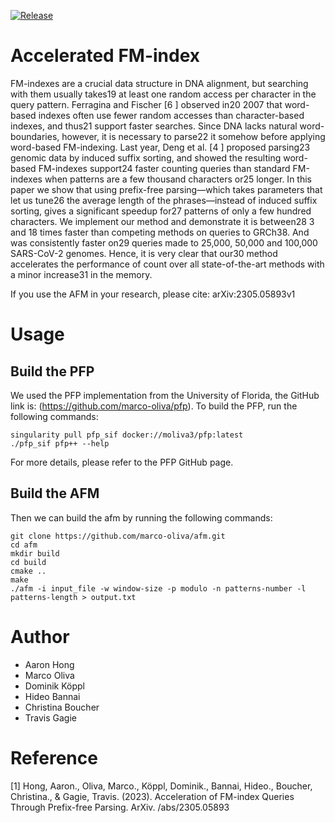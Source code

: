 [![Release](https://img.shields.io/github/v/release/marco-oliva/afm?include_prereleases)](https://github.com/marco-oliva/afm/releases/tag/1.0.0)

# Accelerated FM-index

FM-indexes are a crucial data structure in DNA alignment, but searching with them usually takes19
at least one random access per character in the query pattern. Ferragina and Fischer [6 ] observed in20
2007 that word-based indexes often use fewer random accesses than character-based indexes, and thus21
support faster searches. Since DNA lacks natural word-boundaries, however, it is necessary to parse22
it somehow before applying word-based FM-indexing. Last year, Deng et al. [4 ] proposed parsing23
genomic data by induced suffix sorting, and showed the resulting word-based FM-indexes support24
faster counting queries than standard FM-indexes when patterns are a few thousand characters or25
longer. In this paper we show that using prefix-free parsing—which takes parameters that let us tune26
the average length of the phrases—instead of induced suffix sorting, gives a significant speedup for27
patterns of only a few hundred characters. We implement our method and demonstrate it is between28
3 and 18 times faster than competing methods on queries to GRCh38. And was consistently faster on29
queries made to 25,000, 50,000 and 100,000 SARS-CoV-2 genomes. Hence, it is very clear that our30
method accelerates the performance of count over all state-of-the-art methods with a minor increase31
in the memory.

If you use the AFM in your research, please cite:
arXiv:2305.05893v1

# Usage

## Build the PFP
We used the PFP implementation from the University of Florida, the GitHub link is: (https://github.com/marco-oliva/pfp). To build the PFP, run the following commands:
```
singularity pull pfp_sif docker://moliva3/pfp:latest
./pfp_sif pfp++ --help
```
For more details, please refer to the PFP GitHub page.

## Build the AFM
Then we can build the afm by running the following commands:
```
git clone https://github.com/marco-oliva/afm.git
cd afm
mkdir build
cd build
cmake ..
make
./afm -i input_file -w window-size -p modulo -n patterns-number -l patterns-length > output.txt
```

# Author
* Aaron Hong
* Marco Oliva
* Dominik Köppl
* Hideo Bannai
* Christina Boucher
* Travis Gagie

# Reference
[1] Hong, Aaron., Oliva, Marco., Köppl, Dominik., Bannai, Hideo., Boucher, Christina., & Gagie, Travis. (2023). Acceleration of FM-index Queries Through Prefix-free Parsing. ArXiv. /abs/2305.05893
